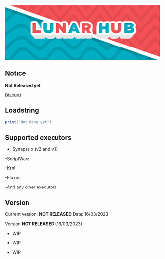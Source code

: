 ![](https://raw.githubusercontent.com/Aidanman14/LunarHub/main/assts/standard%20(3).gif)  
## Notice  
**Not Released yet**
<!--**This is in insanely early beta! And there is only a few games added!**-->

[Discord](https://discord.gg/qwCV4uAGYf)  

## Loadstring  
```lua
print("Not done yet")
```  
## Supported executors  
- Synapse x (v2 and v3)

-ScriptWare

-Krnl

-Fluxus

-And any other executors 

## Version  
Current version: **NOT RELEASED**
Date: 16/03/2023

Version **NOT RELEASED** (16/03/2023)  
* WIP
+ WIP
- WIP


 
